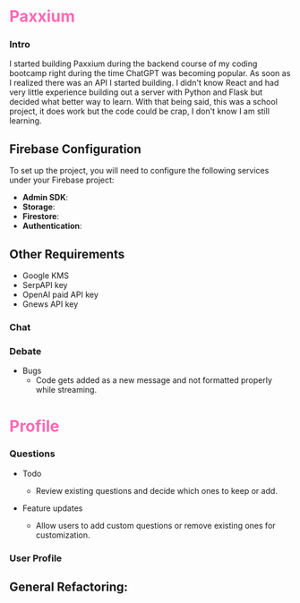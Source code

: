 # <span style="color:#FF69B4">Paxxium</span>
### Intro
I started building Paxxium during the backend course of my coding bootcamp right during the time ChatGPT was becoming popular. As soon as I realized there was an API I started building. I didn't know React and had very little experience building out a server with Python and Flask but decided what better way to learn. With that being said, this was a school project, it does work but the code could be crap, I don't know I am still learning. 


## Firebase Configuration
To set up the project, you will need to configure the following services under your Firebase project:
- **Admin SDK**: 
- **Storage**: 
- **Firestore**: 
- **Authentication**: 


## Other Requirements
- Google KMS
- SerpAPI key
- OpenAI paid API key
- Gnews API key


### Chat


### Debate
- Bugs
    - Code gets added as a new message and not formatted properly while streaming.

# <span style="color:#FF69B4">Profile</span>
### Questions
- Todo
    - Review existing questions and decide which ones to keep or add.

- Feature updates
    - Allow users to add custom questions or remove existing ones for customization. 
### User Profile
  

## General Refactoring:



